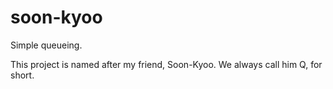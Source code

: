 # soon-kyoo
 Simple queueing.

 This project is named after my friend, Soon-Kyoo. We always call him Q,
 for short.
